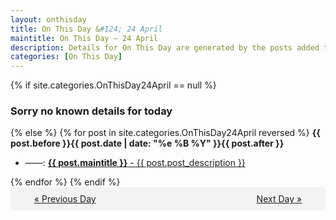 ```yaml
---
layout: onthisday
title: On This Day &#124; 24 April
maintitle: On This Day — 24 April
description: Details for On This Day are generated by the posts added to the website so the content is subject to changes/updates over time.
categories: [On This Day]
---
```


{% if site.categories.OnThisDay24April == null %}
<h3>Sorry no known details for today</h3>
{% else %}
{% for post in site.categories.OnThisDay24April reversed %}
<strong>{{ post.before }}{{ post.date | date: "%e %B %Y" }}{{ post.after }}</strong>
<ul>
<li> ——: <a class="{{ post.class }}" href="{{ post.url }}"><strong>{{ post.maintitle }}</strong> - {{ post.post_description }}</a></li>
</ul>
{% endfor %}
{% endif %}
<br />
<div style="background-color: #f3f3f3; padding: 10px; border-radius: 5px; text-align: center; display: flex; justify-content: space-evenly;">
<a href="/onthisday/04/04-23">« Previous Day</a>
<span style="visibility:hidden;">[ Visit Leap Year February 29 ]</span>
<a href="/onthisday/04/04-25">Next Day »</a>
</div>
